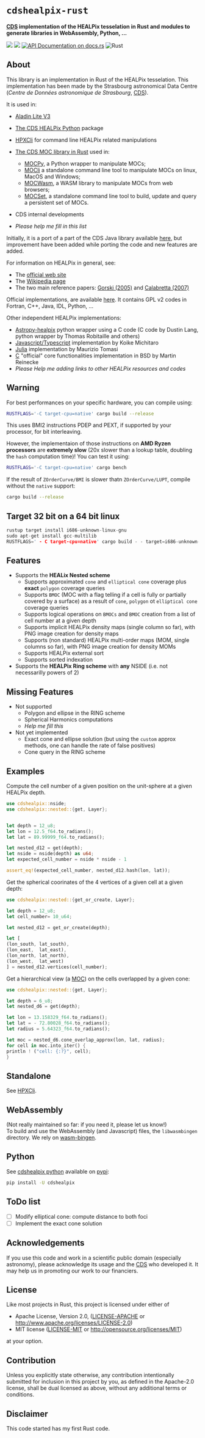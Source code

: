 <meta charset="utf-8"/>

# `cdshealpix-rust`

**[CDS](http://cdsweb.u-strasbg.fr) implementation of the HEALPix tesselation in Rust and modules to generate libraries
in WebAssembly, Python, ...**

[![](https://img.shields.io/crates/v/cdshealpix.svg)](https://crates.io/crates/cdshealpix)
[![](https://img.shields.io/crates/d/cdshealpix.svg)](https://crates.io/crates/cdshealpix)
[![API Documentation on docs.rs](https://docs.rs/cdshealpix/badge.svg)](https://docs.rs/cdshealpix/)
![Rust](https://github.com/cds-astro/cds-healpix-rust/workflows/Rust/badge.svg)


About
-----

This library is an implementation in Rust of the HEALPix tesselation.
This implementation has been made by the Strasbourg astronomical Data Centre (*Centre de Données astronomique de
Strasbourg*, [CDS](http://cdsweb.u-strasbg.fr)).

It is used in:

* [Aladin Lite V3](https://github.com/cds-astro/aladin-lite)
* [The CDS HEALPix Python](https://github.com/cds-astro/cds-healpix-python) package
* [HPXCli](https://github.com/cds-astro/cds-healpix-rust/tree/master/crates/cli) for command line HEALPix related
  manipulations
* [The CDS MOC library in Rust](https://github.com/cds-astro/cds-moc-rust) used in:
    + [MOCPy](https://github.com/cds-astro/mocpy), a Python wrapper to manipulate MOCs;
    + [MOCli](https://github.com/cds-astro/cds-moc-rust/tree/main/crates/cli) a standalone command line tool to
      manipulate MOCs on linux, MacOS and Windows;
    + [MOCWasm](https://github.com/cds-astro/cds-moc-rust/tree/main/crates/wasm), a WASM library to manipulate MOCs from
      web browsers;
    + [MOCSet](https://github.com/cds-astro/cds-moc-rust/tree/main/crates/set), a standalone command line tool to build,
      update and query a persistent set of MOCs.

* CDS internal developments
* *Please help me fill in this list*

Initially, it is a port of a part of the CDS Java library
available [here](https://github.com/cds-astro/cds-healpix-java),
but improvement have been added while porting the code and new features are added.

For information on HEALPix in general, see:

* The [official web site](https://healpix.jpl.nasa.gov/)
* The [Wikipedia page](https://en.wikipedia.org/wiki/HEALPix)
* The two main reference papers: [Gorski (2005)](http://adsabs.harvard.edu/abs/2005ApJ...622..759G)
  and [Calabretta (2007)](http://adsabs.harvard.edu/abs/2007MNRAS.381..865C)

Official implementations, are available [here](https://healpix.sourceforge.io/). It contains GPL v2 codes in Fortran,
C++, Java, IDL, Python, ...

Other independent HEALPix implementations:

* [Astropy-healpix](https://github.com/astropy/astropy-healpix) python wrapper using a C code (C code by Dustin Lang,
  python wrapper by Thomas Robitaille and others)
* [Javascript/Typescript](https://github.com/michitaro/healpix) implementation by Koike Michitaro
* [Julia](https://github.com/ziotom78/Healpix.jl) implementation by Maurizio Tomasi
* [C](https://sourceforge.net/projects/healpix/files/healpix_bare_1.0/) "official" core functionalities implementation
  in BSD by Martin Reinecke
* *Please Help me adding links to other HEALPix resources and codes*

Warning
-------

For best performances on your specific hardware, you can compile using:

```bash
RUSTFLAGS='-C target-cpu=native' cargo build --release
```

This uses BMI2 instructions PDEP and PEXT, if supported by your processor, for bit interleaving.

However, the implementaion of those instructions on **AMD Ryzen processors** are **extremely slow** (20x slower than a
lookup table,
doubling the `hash` computation time)!
You can test it using:

```bash
RUSTFLAGS='-C target-cpu=native' cargo bench
```

If the result of `ZOrderCurve/BMI` is slower thatn `ZOrderCurve/LUPT`, compile without the `native` support:

```bash
cargo build --release
```

Target 32 bit on a 64 bit linux
-------------------------------

```rust
rustup target install i686-unknown-linux-gnu
sudo apt-get install gcc-multilib
RUSTFLAGS=' - C target-cpu=native' cargo build - - target=i686-unknown-linux-gnu - - release
```

Features
--------

* Supports the **HEALix Nested scheme**
    + Supports approximated `cone` and `elliptical cone` coverage plus **exact** `polygon` coverage queries
    + Supports `BMOC` (MOC with a flag telling if a cell is fully or partially covered by a surface) as a result of
      `cone`, `polygon` ot `elliptical cone` coverage queries
    + Supports logical operations on `BMOCs` and `BMOC` creation from a list of cell number at a given depth
    + Supports implicit HEALPix density maps (single column so far), with PNG image creation for density maps
    + Supports (non standard) HEALPix multi-order maps (MOM, single columns so far), with PNG image creation for density
      MOMs
    + Supports HEALPix external sort
    + Supports sorted indexation
* Supports the **HEALPix Ring scheme** with **any** NSIDE (i.e. not necessarilly powers of 2)

Missing Features
----------------

* Not supported
    * Polygon and ellipse in the RING scheme
    * Spherical Harmonics computations
    * *Help me fill this*
* Not yet implemented
    * Exact cone and ellipse solution (but using the `custom` approx methods, one can handle the rate of false
      positives)
    * Cone query in the RING scheme

Examples
--------

Compute the cell number of a given position on the unit-sphere at a given HEALPix depth.

```rust
use cdshealpix::nside;
use cdshealpix::nested::{get, Layer};


let depth = 12_u8;
let lon = 12.5_f64.to_radians();
let lat = 89.99999_f64.to_radians();

let nested_d12 = get(depth);
let nside = nside(depth) as u64;
let expected_cell_number = nside * nside - 1

assert_eq!(expected_cell_number, nested_d12.hash(lon, lat));
```

Get the spherical coorinates of the 4 vertices of a given cell at a given depth:

```rust
use cdshealpix::nested::{get_or_create, Layer};

let depth = 12_u8;
let cell_number= 10_u64;

let nested_d12 = get_or_create(depth);

let [
(lon_south, lat_south),
(lon_east,  lat_east),
(lon_north, lat_north),
(lon_west,  lat_west)
] = nested_d12.vertices(cell_number);

```

Get a hierarchical view (a [MOC](http://www.ivoa.net/documents/MOC/)) on the cells overlapped by a given cone:

```rust
use cdshealpix::nested::{get, Layer};

let depth = 6_u8;
let nested_d6 = get(depth);

let lon = 13.158329_f64.to_radians();
let lat = - 72.80028_f64.to_radians();
let radius = 5.64323_f64.to_radians();

let moc = nested_d6.cone_overlap_approx(lon, lat, radius);
for cell in moc.into_iter() {
println ! ("cell: {:?}", cell);
}
```

Standalone
----------

See [HPXCli](https://github.com/cds-astro/cds-healpix-rust/tree/master/crates/cli).


WebAssembly
-----------

(Not really maintained so far: if you need it, please let us know!)  
To build and use the WebAssembly (and Javascript) files, the `libwasmbingen` directory.
We rely on [wasm-bingen](https://github.com/rustwasm/wasm-bindgen).


Python
------

See [cdshealpix python](https://github.com/cds-astro/cds-healpix-python/) available
on [pypi](https://pypi.org/project/cdshealpix/):

```bash
pip install -U cdshealpix
```

ToDo list
---------

* [ ] Modify elliptical cone: compute distance to both foci
* [ ] Implement the exact cone solution

Acknowledgements
----------------

If you use this code and work in a scientific public domain
(especially astronomy), please acknowledge its usage and the
[CDS](https://en.wikipedia.org/wiki/Centre_de_donn%C3%A9es_astronomiques_de_Strasbourg)
who developed it.
It may help us in promoting our work to our financiers.


License
-------

Like most projects in Rust, this project is licensed under either of

* Apache License, Version 2.0, ([LICENSE-APACHE](LICENSE-APACHE) or
  http://www.apache.org/licenses/LICENSE-2.0)
* MIT license ([LICENSE-MIT](LICENSE-MIT) or
  http://opensource.org/licenses/MIT)

at your option.


Contribution
------------

Unless you explicitly state otherwise, any contribution intentionally submitted
for inclusion in this project by you, as defined in the Apache-2.0 license,
shall be dual licensed as above, without any additional terms or conditions.


Disclaimer
----------

This code started has my first Rust code.

